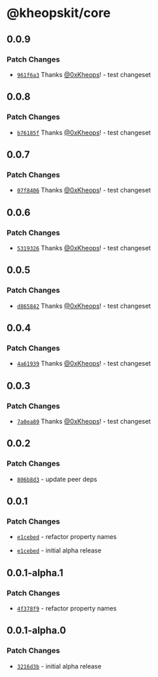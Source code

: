 # @kheopskit/core

## 0.0.9

### Patch Changes

- [`961f6a3`](https://github.com/kheopskit/kheopskit/commit/961f6a371c73d4065e9157c95ca4d996012098e7) Thanks [@0xKheops](https://github.com/0xKheops)! - test changeset

## 0.0.8

### Patch Changes

- [`b76185f`](https://github.com/kheopskit/kheopskit/commit/b76185f99a78c5a82a8b9aead65b0708f17b0bd5) Thanks [@0xKheops](https://github.com/0xKheops)! - test changeset

## 0.0.7

### Patch Changes

- [`07f8406`](https://github.com/kheopskit/kheopskit/commit/07f8406d3f176e6a8b3b06fe16396bf2b6b1db88) Thanks [@0xKheops](https://github.com/0xKheops)! - test changeset

## 0.0.6

### Patch Changes

- [`5319326`](https://github.com/kheopskit/kheopskit/commit/53193262e80fec9e242986f818d7f7b53f92357a) Thanks [@0xKheops](https://github.com/0xKheops)! - test changeset

## 0.0.5

### Patch Changes

- [`d865842`](https://github.com/kheopskit/kheopskit/commit/d86584236e51730e82baaa9068604fa7e703e9c2) Thanks [@0xKheops](https://github.com/0xKheops)! - test changeset

## 0.0.4

### Patch Changes

- [`4a61939`](https://github.com/kheopskit/kheopskit/commit/4a61939b9a5c4ea6fb119a0427704a5fc684343e) Thanks [@0xKheops](https://github.com/0xKheops)! - test changeset

## 0.0.3

### Patch Changes

- [`7a0ea89`](https://github.com/kheopskit/kheopskit/commit/7a0ea890982570ae89934fead69d319fff46dd98) Thanks [@0xKheops](https://github.com/0xKheops)! - test changeset

## 0.0.2

### Patch Changes

- [`806b8d3`](https://github.com/kheopskit/kheopskit/commit/806b8d394ba7c2576c76d9de72a15d7927bcff9e) - update peer deps

## 0.0.1

### Patch Changes

- [`e1cebed`](https://github.com/kheopskit/kheopskit/commit/e1cebed92d303f041070e0ae146ee34d9eb717bd) - refactor property names

- [`e1cebed`](https://github.com/kheopskit/kheopskit/commit/e1cebed92d303f041070e0ae146ee34d9eb717bd) - initial alpha release

## 0.0.1-alpha.1

### Patch Changes

- [`4f378f9`](https://github.com/0xKheops/kheopskit-alpha/commit/4f378f9b61e555b7b66ef3bfaf107ab8e6ac62b1) - refactor property names

## 0.0.1-alpha.0

### Patch Changes

- [`3216d3b`](https://github.com/0xKheops/kheopskit-alpha/commit/3216d3b4ca1f2fadbebe9a4275e7b864ac89d222) - initial alpha release
